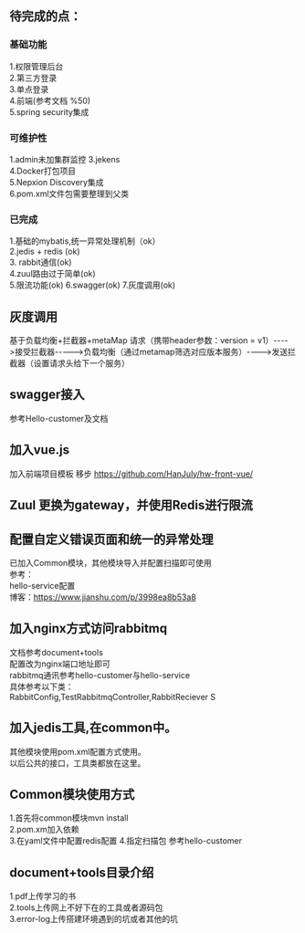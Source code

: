 ## 待完成的点：
### 基础功能
1.权限管理后台  
2.第三方登录  
3.单点登录  
4.前端(参考文档 %50)  
5.spring security集成  



### 可维护性
1.admin未加集群监控
3.jekens  
4.Docker打包项目  
5.Nepxion Discovery集成  
6.pom.xml文件包需要整理到父类  

### 已完成
1.基础的mybatis,统一异常处理机制（ok）  
2.jedis + redis (ok)  
3. rabbit通信(ok)  
4.zuul路由过于简单(ok)  
5.限流功能(ok)
6.swagger(ok)
7.灰度调用(ok)

## 灰度调用
   基于负载均衡+拦截器+metaMap
   请求（携带header参数：version = v1）---->接受拦截器----->负载均衡（通过metamap筛选对应版本服务）---->发送拦截器（设置请求头给下一个服务）

## swagger接入
   参考Hello-customer及文档

## 加入vue.js
   加入前端项目模板
   移步 https://github.com/HanJuly/hw-front-vue/

## Zuul 更换为gateway，并使用Redis进行限流

## 配置自定义错误页面和统一的异常处理
   已加入Common模块，其他模块导入并配置扫描即可使用  
   参考：  
      hello-service配置  
      博客：https://www.jianshu.com/p/3998ea8b53a8  

## 加入nginx方式访问rabbitmq
  文档参考document+tools  
  配置改为nginx端口地址即可  
  rabbitmq通讯参考hello-customer与hello-service  
  具体参考以下类：  
    RabbitConfig,TestRabbitmqController,RabbitReciever  S

## 加入jedis工具,在common中。
 其他模块使用pom.xml配置方式使用。  
 以后公共的接口，工具类都放在这里。

## Common模块使用方式
 1.首先将common模块mvn install  
 2.pom.xm加入依赖  
 3.在yaml文件中配置redis配置
 4.指定扫描包
参考hello-customer  


## document+tools目录介绍
1.pdf上传学习的书  
2.tools上传网上不好下在的工具或者源码包  
3.error-log上传搭建环境遇到的坑或者其他的坑



